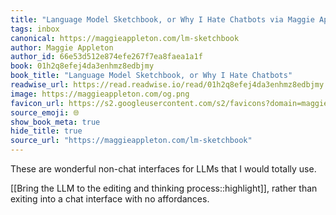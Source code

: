 ```yaml
---
title: "Language Model Sketchbook, or Why I Hate Chatbots via Maggie Appleton"
tags: inbox
canonical: https://maggieappleton.com/lm-sketchbook
author: Maggie Appleton
author_id: 66e53d512e874efe267f7ea8faea1a1f
book: 01h2q8efej4da3enhmz8edbjmy
book_title: "Language Model Sketchbook, or Why I Hate Chatbots"
readwise_url: https://read.readwise.io/read/01h2q8efej4da3enhmz8edbjmy
image: https://maggieappleton.com/og.png
favicon_url: https://s2.googleusercontent.com/s2/favicons?domain=maggieappleton.com
source_emoji: 🌐
show_book_meta: true
hide_title: true
source_url: "https://maggieappleton.com/lm-sketchbook"
---
```


These are wonderful non-chat interfaces for LLMs that I would totally use.

[[Bring the LLM to the editing and thinking process::highlight]], rather than exiting into a chat interface with no affordances. 